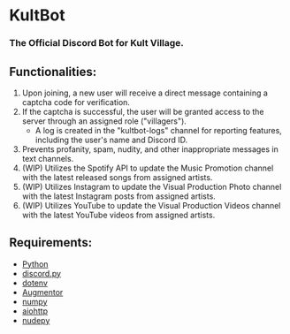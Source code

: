 # KultBot 
### The Official Discord Bot for Kult Village.

## Functionalities:

1. Upon joining, a new user will receive a direct message containing a captcha code for verification.
2. If the captcha is successful, the user will be granted access to the server through an assigned role ("villagers").
   - A log is created in the "kultbot-logs" channel for reporting features, including the user's name and Discord ID.
4. Prevents profanity, spam, nudity, and other inappropriate messages in text channels.
5. (WIP) Utilizes the Spotify API to update the Music Promotion channel with the latest released songs from assigned artists.
6. (WIP) Utilizes Instagram to update the Visual Production Photo channel with the latest Instagram posts from assigned artists.
7. (WIP) Utilizes YouTube to update the Visual Production Videos channel with the latest YouTube videos from assigned artists.

## Requirements:
- [Python](https://www.python.org/downloads/)
- [discord.py](https://discordpy.readthedocs.io/en/stable/)
- [dotenv](https://pypi.org/project/python-dotenv/)
- [Augmentor](https://augmentor.readthedocs.io/en/stable/)
- [numpy](https://numpy.org/)
- [aiohttp](https://docs.aiohttp.org/en/stable/)
- [nudepy](https://pypi.org/project/nudepy/)
